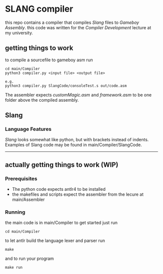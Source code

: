 # SLANG compiler
this repo contains a compiler that compiles *Slang* files to *Gameboy Assembly*.
this code was written for the *Compiler Development* lecture at my university. 

## getting things to work
to compile a sourcefile to gameboy asm run 
```
cd main/Compiler
python3 compiler.py <input file> <output file>

e.g.
python3 compiler.py SlangCode/consoleTest.s out/code.asm
```
The assembler expects *customMagic.asm* and *framework.asm* to be one folder above the compiled assembly. 


## Slang
### Language Features
*Slang* looks somewhat like python, but with brackets instead of indents.
Examples of Slang code may be found in main/Compiler/SlangCode.

---

## actually getting things to work (WIP)
### Prerequisites
- The python code expects antlr4 to be installed
- the makefiles and scripts expect the assembler from the lecure at main/Assembler

### Running
the main code is in main/Compiler
to get started just run
```
cd main/Compiler
```
to let antlr build the language lexer and parser run
```
make
```
and to run your program
```
make run
```
